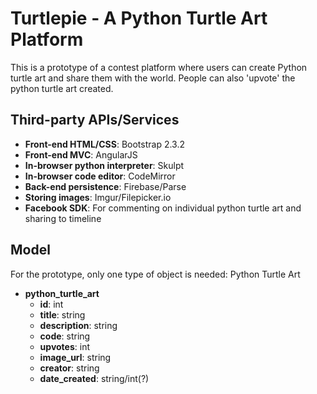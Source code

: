 Turtlepie - A Python Turtle Art Platform
==

This is a prototype of a contest platform where users can create Python turtle art and share them with the world. People can also 'upvote' the python turtle art created.

Third-party APIs/Services
--
- **Front-end HTML/CSS**: Bootstrap 2.3.2
- **Front-end MVC**: AngularJS
- **In-browser python interpreter**: Skulpt
- **In-browser code editor**: CodeMirror
- **Back-end persistence**: Firebase/Parse
- **Storing images**: Imgur/Filepicker.io
- **Facebook SDK**: For commenting on individual python turtle art and sharing to timeline

Model
--

For the prototype, only one type of object is needed: Python Turtle Art
- **python_turtle_art**
  - **id**: int
  - **title**: string
  - **description**: string
  - **code**: string
  - **upvotes**: int
  - **image_url**: string
  - **creator**: string
  - **date_created**: string/int(?)

